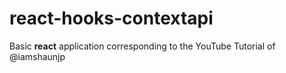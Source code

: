 # react-hooks-contextapi

Basic **react** application corresponding to the YouTube Tutorial of @iamshaunjp
